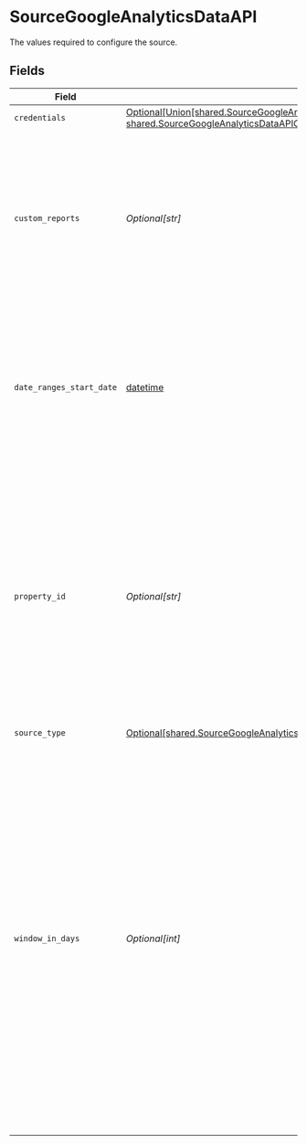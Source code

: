 # SourceGoogleAnalyticsDataAPI

The values required to configure the source.


## Fields

| Field                                                                                                                                                                                                                                                                                                                                                                                                                                                                                                                       | Type                                                                                                                                                                                                                                                                                                                                                                                                                                                                                                                        | Required                                                                                                                                                                                                                                                                                                                                                                                                                                                                                                                    | Description                                                                                                                                                                                                                                                                                                                                                                                                                                                                                                                 | Example                                                                                                                                                                                                                                                                                                                                                                                                                                                                                                                     |
| --------------------------------------------------------------------------------------------------------------------------------------------------------------------------------------------------------------------------------------------------------------------------------------------------------------------------------------------------------------------------------------------------------------------------------------------------------------------------------------------------------------------------- | --------------------------------------------------------------------------------------------------------------------------------------------------------------------------------------------------------------------------------------------------------------------------------------------------------------------------------------------------------------------------------------------------------------------------------------------------------------------------------------------------------------------------- | --------------------------------------------------------------------------------------------------------------------------------------------------------------------------------------------------------------------------------------------------------------------------------------------------------------------------------------------------------------------------------------------------------------------------------------------------------------------------------------------------------------------------- | --------------------------------------------------------------------------------------------------------------------------------------------------------------------------------------------------------------------------------------------------------------------------------------------------------------------------------------------------------------------------------------------------------------------------------------------------------------------------------------------------------------------------- | --------------------------------------------------------------------------------------------------------------------------------------------------------------------------------------------------------------------------------------------------------------------------------------------------------------------------------------------------------------------------------------------------------------------------------------------------------------------------------------------------------------------------- |
| `credentials`                                                                                                                                                                                                                                                                                                                                                                                                                                                                                                               | [Optional[Union[shared.SourceGoogleAnalyticsDataAPICredentialsAuthenticateViaGoogleOauth, shared.SourceGoogleAnalyticsDataAPICredentialsServiceAccountKeyAuthentication]]](undefined/models/shared/sourcegoogleanalyticsdataapicredentials.md)                                                                                                                                                                                                                                                                              | :heavy_minus_sign:                                                                                                                                                                                                                                                                                                                                                                                                                                                                                                          | Credentials for the service                                                                                                                                                                                                                                                                                                                                                                                                                                                                                                 |                                                                                                                                                                                                                                                                                                                                                                                                                                                                                                                             |
| `custom_reports`                                                                                                                                                                                                                                                                                                                                                                                                                                                                                                            | *Optional[str]*                                                                                                                                                                                                                                                                                                                                                                                                                                                                                                             | :heavy_minus_sign:                                                                                                                                                                                                                                                                                                                                                                                                                                                                                                          | A JSON array describing the custom reports you want to sync from Google Analytics. See <a href="https://docs.airbyte.com/integrations/sources/google-analytics-data-api/#custom-reports">the documentation</a> for more information about the exact format you can use to fill out this field.                                                                                                                                                                                                                              |                                                                                                                                                                                                                                                                                                                                                                                                                                                                                                                             |
| `date_ranges_start_date`                                                                                                                                                                                                                                                                                                                                                                                                                                                                                                    | [datetime](https://docs.python.org/3/library/datetime.html#datetime-objects)                                                                                                                                                                                                                                                                                                                                                                                                                                                | :heavy_check_mark:                                                                                                                                                                                                                                                                                                                                                                                                                                                                                                          | The start date from which to replicate report data in the format YYYY-MM-DD. Data generated before this date will not be included in the report. Not applied to custom Cohort reports.                                                                                                                                                                                                                                                                                                                                      | 2021-01-01                                                                                                                                                                                                                                                                                                                                                                                                                                                                                                                  |
| `property_id`                                                                                                                                                                                                                                                                                                                                                                                                                                                                                                               | *Optional[str]*                                                                                                                                                                                                                                                                                                                                                                                                                                                                                                             | :heavy_check_mark:                                                                                                                                                                                                                                                                                                                                                                                                                                                                                                          | The Property ID is a unique number assigned to each property in Google Analytics, found in your GA4 property URL. This ID allows the connector to track the specific events associated with your property. Refer to the <a href='https://developers.google.com/analytics/devguides/reporting/data/v1/property-id#what_is_my_property_id'>Google Analytics documentation</a> to locate your property ID.                                                                                                                     | 1738294                                                                                                                                                                                                                                                                                                                                                                                                                                                                                                                     |
| `source_type`                                                                                                                                                                                                                                                                                                                                                                                                                                                                                                               | [Optional[shared.SourceGoogleAnalyticsDataAPIGoogleAnalyticsDataAPI]](undefined/models/shared/sourcegoogleanalyticsdataapigoogleanalyticsdataapi.md)                                                                                                                                                                                                                                                                                                                                                                        | :heavy_check_mark:                                                                                                                                                                                                                                                                                                                                                                                                                                                                                                          | N/A                                                                                                                                                                                                                                                                                                                                                                                                                                                                                                                         |                                                                                                                                                                                                                                                                                                                                                                                                                                                                                                                             |
| `window_in_days`                                                                                                                                                                                                                                                                                                                                                                                                                                                                                                            | *Optional[int]*                                                                                                                                                                                                                                                                                                                                                                                                                                                                                                             | :heavy_minus_sign:                                                                                                                                                                                                                                                                                                                                                                                                                                                                                                          | The interval in days for each data request made to the Google Analytics API. A larger value speeds up data sync, but increases the chance of data sampling, which may result in inaccuracies. We recommend a value of 1 to minimize sampling, unless speed is an absolute priority over accuracy. Acceptable values range from 1 to 364. Does not apply to custom Cohort reports. More information is available in <a href="https://docs.airbyte.com/integrations/sources/google-analytics-data-api">the documentation</a>. | 30                                                                                                                                                                                                                                                                                                                                                                                                                                                                                                                          |
